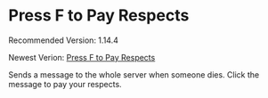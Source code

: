 # Press F to Pay Respects
Recommended Version: 1.14.4

Newest Verion: [Press F to Pay Respects](https://github.com/WaifuBeforeLaifu/Datapacks/raw/master/Press%20F%20to%20Pay%20Respects/Press%20F%20to%20Pay%20Respects.zip)

Sends a message to the whole server when someone dies. Click the message to pay your respects.
